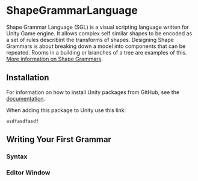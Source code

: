 # ShapeGrammarLanguage

Shape Grammar Language (SGL) is a visual scripting language written for Unity Game engine. It allows complex self similar shapes to be encoded as a set of rules describint the transforms of shapes. Designing Shape Grammars is about breaking down a model into components that can be repeated. Rooms in a building or branches of a tree are examples of this. [More information on Shape Grammars](https://github.com/msunde137/Thesis-2022/blob/master/Procedural_architecture_using_grammars.pdf).

## Installation

For information on how to install Unity packages from GitHub, see the [documentation](https://docs.unity3d.com/Manual/upm-ui-giturl.html).

When adding this package to Unity use this link:

```asdfasdfasdf```

## Writing Your First Grammar

### Syntax

### Editor Window

